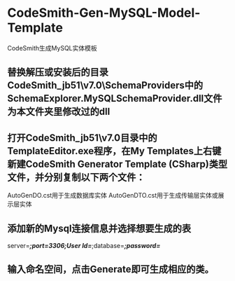 # CodeSmith-Gen-MySQL-Model-Template
CodeSmith生成MySQL实体模板

## 替换解压或安装后的目录CodeSmith_jb51\v7.0\SchemaProviders中的SchemaExplorer.MySQLSchemaProvider.dll文件为本文件夹里修改过的dll
## 打开CodeSmith_jb51\v7.0目录中的TemplateEditor.exe程序，在My Templates上右键新建CodeSmith Generator Template (CSharp)类型文件，并分别复制以下两个文件：
AutoGenDO.cst用于生成数据库实体
AutoGenDTO.cst用于生成传输层实体或展示层实体

## 添加新的Mysql连接信息并选择想要生成的表
server=***;port=3306;User Id=***;database=***;password=***

## 输入命名空间，点击Generate即可生成相应的类。
